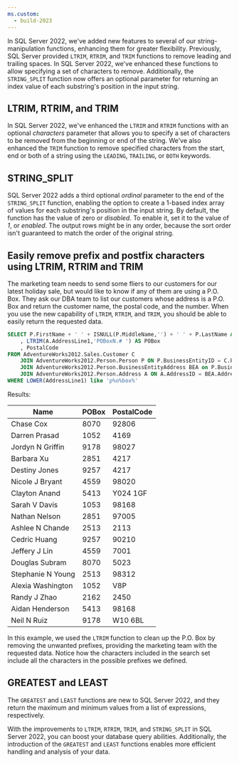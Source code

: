 ```yaml
---
ms.custom:
  - build-2023
---
```

In SQL Server 2022, we've added new features to several of our string-manipulation functions, enhancing them for greater flexibility. Previously, SQL Server provided `LTRIM`, `RTRIM`, and `TRIM` functions to remove leading and trailing spaces. In SQL Server 2022, we've enhanced these functions to allow specifying a set of characters to remove. Additionally, the `STRING_SPLIT` function now offers an optional parameter for returning an index value of each substring's position in the input string.

## LTRIM, RTRIM, and TRIM

In SQL Server 2022, we've enhanced the `LTRIM` and `RTRIM` functions with an optional *characters* parameter that allows you to specify a set of characters to be removed from the beginning or end of the string. We've also enhanced the `TRIM` function to remove specified characters from the start, end or both of a string using the `LEADING`, `TRAILING`, or `BOTH` keywords.

## STRING_SPLIT

SQL Server 2022 adds a third optional *ordinal* parameter to the end of the `STRING_SPLIT` function, enabling the option to create a 1-based index array of values for each substring's position in the input string. By default, the function has the value of zero or *disabled*. To enable it, set it to the value of *1*, or *enabled*. The output rows might be in any order, because the sort order isn't guaranteed to match the order of the original string.

## Easily remove prefix and postfix characters using LTRIM, RTRIM and TRIM

The marketing team needs to send some fliers to our customers for our latest holiday sale, but would like to know if any of them are using a P.O. Box. They ask our DBA team to list our customers whose address is a P.O. Box and return the customer name, the postal code, and the number. When you use the new capability of `LTRIM`, `RTRIM`, and `TRIM`, you should be able to easily return the requested data.

```sql
SELECT P.FirstName + ' ' + ISNULL(P.MiddleName,'') + ' ' + P.LastName AS Name
    , LTRIM(A.AddressLine1,'POBoxN.# ') AS POBox
    , PostalCode
FROM AdventureWorks2012.Sales.Customer C
    JOIN AdventureWorks2012.Person.Person P ON P.BusinessEntityID = C.PersonID
    JOIN AdventureWorks2012.Person.BusinessEntityAddress BEA on P.BusinessEntityID = BEA.BusinessEntityID
    JOIN AdventureWorks2012.Person.Address A ON A.AddressID = BEA.AddressID
WHERE LOWER(AddressLine1) like 'p%o%box%'
```

Results:

| Name | POBox | PostalCode |
|---|---|---|
| Chase  Cox | 8070 | 92806 |
| Darren  Prasad | 1052 | 4169 |
| Jordyn N Griffin | 9178 | 98027 |
| Barbara  Xu | 2851 | 4217 |
| Destiny  Jones | 9257 | 4217 |
| Nicole J Bryant | 4559 | 98020 |
| Clayton  Anand | 5413 | Y024 1GF |
| Sarah V Davis | 1053 | 98168 |
| Nathan  Nelson | 2851 | 97005 |
| Ashlee N Chande| 2513 | 2113 |
| Cedric  Huang | 9257 | 90210 |
| Jeffery J Lin | 4559 | 7001 |
| Douglas  Subram | 8070 | 5023 |
| Stephanie N Young | 2513 | 98312 |
| Alexia  Washington | 1052 | V8P |
| Randy J Zhao | 2162 | 2450 |
| Aidan  Henderson | 5413 | 98168 |
| Neil N Ruiz | 9178 | W10 6BL |

In this example, we used the `LTRIM` function to clean up the P.O. Box by removing the unwanted prefixes, providing the marketing team with the requested data. Notice how the characters included in the search set include all the characters in the possible prefixes we defined.

## GREATEST and LEAST

The `GREATEST` and `LEAST` functions are new to SQL Server 2022, and they return the maximum and minimum values from a list of expressions, respectively.

With the improvements to `LTRIM`, `RTRIM`, `TRIM`, and `STRING_SPLIT` in SQL Server 2022, you can boost your database query abilities. Additionally, the introduction of the `GREATEST` and `LEAST` functions enables more efficient handling and analysis of your data.
